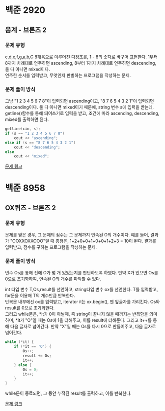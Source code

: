 # 백준 2920
## 음계 - 브론즈 2
### 문제 유형

c,d,e,f,g,a,b,C 8개음으로 이루어진 다장조를, 1 - 8의 숫자로 바꾸어 표현한다. 1부터 8까지 차례대로 연주하면
ascending, 8부터 1까지 차례대로 연주하면 descending, 둘 다 아니면 mixed이다.   
연주한 순서를 입력받고, 무엇인지 판별하는 프로그램을 작성하는 문제.

### 문제 풀이 방식

그냥 "1 2 3 4 5 6 7 8"이 입력되면 ascending이고, "8 7 6 5 4 3 2 1"이 입력되면 descending이다.
둘 다 아니면 mixed이기 때문에, string 변수 s에 입력을 받는데, getline()함수를 통해 띄어쓰기로 입력을 받고,
조건에 따라 ascending, descending, mixed를 출력하면 된다.

~~~cpp
getline(cin, s);
if (s == "1 2 3 4 5 6 7 8")
    cout << "ascending";
else if (s == "8 7 6 5 4 3 2 1")
    cout << "descending";
else
    cout << "mixed";
~~~

[문제 링크](https://github.com/tyshim0118/BJ-Codes/blob/main/BJ2920.cpp)

# 백준 8958
## OX퀴즈 - 브론즈 2
### 문제 유형

문제를 맞은 경우, 그 문제의 점수는 그 문제까지 연속된 O의 개수이다. 예를 들어, 결과가 "OOXXOXXOOO"일 때
총점은, 1+2+0+0+1+0+0+1+2+3 = 10이 된다. 결과를 입력받고, 점수를 구하는 프로그램을 작성하는 문제.

### 문제 풀이 방식

변수 Os를 통해 전에 O가 몇 개 있었는지를 판단하도록 하였다. 만약 X가 있으면 Os를 0으로 초기화하여, 연속된 O의 개수를 파악할 수 있다.   

int 타입 변수 T,Os,result를 선언하고, string타입 변수 ox를 선언한다. T를 입력받고, for문을 이용해 T의 개수만큼 반복한다.   
반복문 내부에선 ox를 입력받고, iterator it는 ox.begin(), 맨 앞글자를 가리킨다. Os와 result를 0으로 초기화한다.   
그리고 while문은, *it가 0이 아닐때, 즉 string이 끝나지 않을 때까지는 반복함을 의미하며, *it가 "O"일 때는 Os에 1을 더해주고, 이를 result에 더해준다. 그리고 it++를 통해 다음 글자로 넘어간다. 만약 "X"일 때는 Os를 다시 0으로 만들어주고, 다음 글자로 넘어간다.
~~~cpp
while (*it) {
    if (*it == 'O') {
        Os++;
        result += Os;
        it++;
    } else {
        Os = 0;
        it++;
    }
}
~~~
while문이 종료되면, 그 동안 누적된 result를 출력하고, 이를 반복한다.

[문제 링크](https://github.com/tyshim0118/BJ-Codes/blob/main/BJ8958.cpp)
